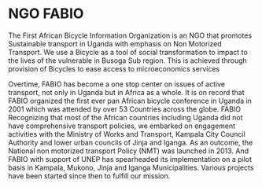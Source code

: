 # NGO FABIO
The First African Bicycle Information Organization is an NGO that promotes Sustainable transport in Uganda with emphasis on Non Motorized Transport. We use a Bicycle as a tool of social transformation to impact to the lives of the vulnerable in Busoga Sub region. This is achieved through provision of Bicycles to ease access to microeconomics services

Overtime, FABIO has become a one stop center on issues of active transport, not only in Uganda but in Africa as a whole. It is on record that FABIO organized the first ever pan African bicycle conference in Uganda in 2001 which was attended by over 53 Countries across the globe. FABIO Recognizing that most of the African countries including Uganda did not have comprehensive transport policies, we embarked on engagement activities with the Ministry of Works and Transport, Kampala City Council Authority and lower urban councils of Jinja and Iganga. As an outcome, the National  non motorized transport Policy (NMT) was launched in 2013. And FABIO with support of UNEP has spearheaded its implementation on a pilot basis in Kampala, Mukono, Jinja and Iganga Municipalities. Various projects have been started since then to fulfill our mission.